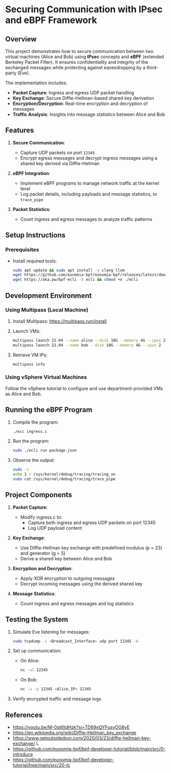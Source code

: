 # Securing Communication with IPsec and eBPF Framework

## Overview

This project demonstrates how to secure communication between two virtual machines (Alice and Bob) using **IPsec** concepts and **eBPF** (extended Berkeley Packet Filter). It ensures confidentiality and integrity of the exchanged messages while protecting against eavesdropping by a third-party (Eve).

The implementation includes:

- **Packet Capture**: Ingress and egress UDP packet handling
- **Key Exchange**: Secure Diffie-Hellman-based shared key derivation
- **Encryption/Decryption**: Real-time encryption and decryption of messages
- **Traffic Analysis**: Insights into message statistics between Alice and Bob

## Features

1. **Secure Communication**:
   - Capture UDP packets on port `12345`
   - Encrypt egress messages and decrypt ingress messages using a shared key derived via Diffie-Hellman

2. **eBPF Integration**:
   - Implement eBPF programs to manage network traffic at the kernel level
   - Log packet details, including payloads and message statistics, to `trace_pipe`

3. **Packet Statistics**:
   - Count ingress and egress messages to analyze traffic patterns

## Setup Instructions

### Prerequisites

- Install required tools:
  ```bash
  sudo apt update && sudo apt install -y clang llvm
  wget https://github.com/eunomia-bpf/eunomia-bpf/releases/latest/download/ecc && chmod +x ./ecc
  wget https://aka.pw/bpf-ecli -O ecli && chmod +x ./ecli
  ```

## Development Environment

### Using Multipass (Local Machine)

1. Install Multipass: https://multipass.run/install 

2. Launch VMs:
   ```bash
   multipass launch 22.04 --name alice --disk 10G --memory 4G --cpus 2
   multipass launch 22.04 --name bob --disk 10G --memory 4G --cpus 2
   ```

3. Retrieve VM IPs:
   ```bash
   multipass info
   ```

### Using vSphere Virtual Machines

Follow the vSphere tutorial to configure and use department-provided VMs as Alice and Bob.

## Running the eBPF Program

1. Compile the program:
   ```bash
   ./ecc ingress.c
   ```

2. Run the program:
   ```bash
   sudo ./ecli run package.json
   ```

3. Observe the output:
   ```bash
   sudo -s
   echo 1 > /sys/kernel/debug/tracing/tracing_on
   sudo cat /sys/kernel/debug/tracing/trace_pipe
   ```

## Project Components

1. **Packet Capture**:
   - Modify ingress.c to:
     - Capture both ingress and egress UDP packets on port 12345
     - Log UDP payload content

2. **Key Exchange**:
   - Use Diffie-Hellman key exchange with predefined modulus (p = 23) and generator (g = 5)
   - Derive a shared key between Alice and Bob

3. **Encryption and Decryption**:
   - Apply XOR encryption to outgoing messages
   - Decrypt incoming messages using the derived shared key

4. **Message Statistics**:
   - Count ingress and egress messages and log statistics

## Testing the System

1. Simulate Eve listening for messages:
   ```bash
   sudo tcpdump -i <Broadcast_Interface> udp port 12345 -A
   ```

2. Set up communication:
   - On Alice:
     ```bash
     nc -ul 12345
     ```
   - On Bob:
     ```bash
     nc -u -p 12345 <Alice_IP> 12345
     ```

3. Verify encrypted traffic and message logs

## References

* https://youtu.be/M-0qt6tdHzk?si=TD69xQYFusyOG8yE
* https://en.wikipedia.org/wiki/Diffie–Hellman_key_exchange
* https://www.getoutsidedoor.com/2020/03/23/diffie-hellman-key-exchange/ L
* https://github.com/eunomia-bpf/bpf-developer-tutorial/blob/main/src/0-introduce 
* https://github.com/eunomia-bpf/bpf-developer-tutorial/tree/main/src/20-tc
 
